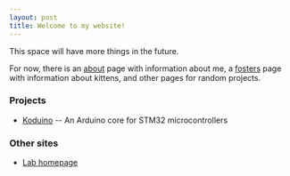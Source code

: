 ```yaml
---
layout: post
title: Welcome to my website!
---
```


This space will have more things in the future.

For now, there is an [about](about) page with information about me, a [fosters](fosters) page with information about kittens, and other pages for random projects.

### Projects

* [Koduino](/koduino) -- An Arduino core for STM32 microcontrollers

### Other sites

* [Lab homepage](http://kodlab.seas.upenn.edu/Avik/Home)

